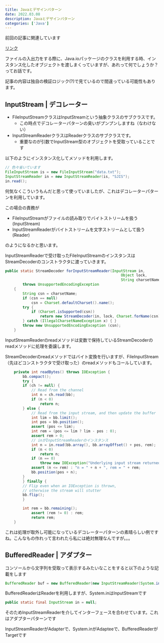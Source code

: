 ```yaml
---
title: Javaとデザインパターン
date: 2022.03.08
description: Javaとデザインパターン
categories: ['Java']
---
```


前回の記事に関連しています

[リンク](/posts/p1460)


ファイルの入出力をする際に、Java.ioパッケージのクラスを利用する時、インスタンス化したオブジェクトを渡しまくっていますが、あれって何でしょうか？ってお話です。

記事の内容は独自の検証ロジック(?)で見ているので間違っている可能性もあります。



## InputStream | デコレーター

* FileInputStreamクラスはInputStreamという抽象クラスのサブクラスです。
  * この時点でデコレーターパターンの臭いがプンプンしますね（なわけない）
* InputStreamReaderクラスはReaderクラスのサブクラスです。
  * 重要なのが引数でInputStream型のオブジェクトを受取っていることです

以下のようにインスタンス化してメソッドを利用します。

```java
// 色々省いています
FileInputStream is = new FileInputStream("data.txt");
InputStreamReader in = new InputStreamReader(is, "SJIS");
in.read();
```


何気なくこういうもんだと思って使っていましたが、これはデコレーターパターンを利用しています。

この場合の責務が
* FileInputStreamがファイルの読み取りでバイトストリームを扱う(InputStream)
* InputStreamReaderがバイトストリームを文字ストリームとして扱う(Reader)

のようになるかと思います。

InputStreamReaderで受け取ったFileInputStreamのインスタンスはStreamDecoderのコンストラクタに渡っていきます。

```java
public static StreamDecoder forInputStreamReader(InputStream in,
                                                     Object lock,
                                                     String charsetName)
        throws UnsupportedEncodingException
    {
        String csn = charsetName;
        if (csn == null)
            csn = Charset.defaultCharset().name();
        try {
            if (Charset.isSupported(csn))
                return new StreamDecoder(in, lock, Charset.forName(csn));
        } catch (IllegalCharsetNameException x) { }
        throw new UnsupportedEncodingException (csn);
    }
```


InputStreamReaderのreadメソッドは変数で保持しているStreamDecoderのreadメソッドに処理を委譲します。

StreamDecoderのreadメソッドではバイト変換を行いますが、FileInputStream（先ほどコンストラクタで受け取った）のreadメソッドもコールしています。

```java
    private int readBytes() throws IOException {
        bb.compact();
        try {
        if (ch != null) {
            // Read from the channel
            int n = ch.read(bb);
            if (n < 0)
                return n;
        } else {
            // Read from the input stream, and then update the buffer
            int lim = bb.limit();
            int pos = bb.position();
            assert (pos <= lim);
            int rem = (pos <= lim ? lim - pos : 0);
            assert rem > 0;
            // inがInputStreamReaderのインスタンス
            int n = in.read(bb.array(), bb.arrayOffset() + pos, rem);
            if (n < 0)
                return n;
            if (n == 0)
                throw new IOException("Underlying input stream returned zero bytes");
            assert (n <= rem) : "n = " + n + ", rem = " + rem;
            bb.position(pos + n);
        }
        } finally {
        // Flip even when an IOException is thrown,
        // otherwise the stream will stutter
        bb.flip();
        }

        int rem = bb.remaining();
            assert (rem != 0) : rem;
            return rem;
    }
```


これは処理が取外し可能になっているデコレーターパターンの素晴らしい例ですね。こんなもの作れって言われたら私には絶対無理なんですが。。。

## BufferedReader | アダプター


コンソールから文字列を受取って表示するみたいなことをすると以下のような記載をします

```java
BufferedReader buf = new BufferedReader(new InputStreamReader(System.in));
```


BufferedReaderはReaderを利用しますが、System.inはInputStreamです

```java
public static final InputStream in = null;
```


そのためInputStreamReaderを介してインターフェースを合わせています。これはアダプターパターンです

InputStreamReaderがAdapterで、System.inがAdapteeで、BufferedReaderがTargetです


